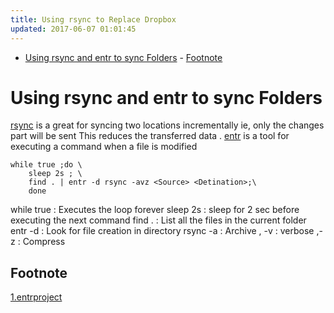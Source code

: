 ```yaml
---
title: Using rsync to Replace Dropbox
updated: 2017-06-07 01:01:45
---
```

- [Using rsync and entr  to sync Folders](#org244bd83)
        - [Footnote](#org6d6a958)


<a id="org244bd83"></a>

# Using rsync and entr  to sync Folders

[rsync](rsync) is a great for syncing two locations incrementally ie, only the changes part will be sent This reduces the transferred data . [entr](entr) is a tool for executing a command when a file is modified

```shell
while true ;do \
    sleep 2s ; \
    find . | entr -d rsync -avz <Source> <Detination>;\
    done
```

while true : Executes the loop forever sleep 2s : sleep for 2 sec before executing the next command find . : List all the files in the current folder entr -d : Look for file creation in directory rsync -a : Archive , -v : verbose ,-z : Compress


<a id="org6d6a958"></a>

## Footnote

[1.entrproject](http://entrproject.org/)

